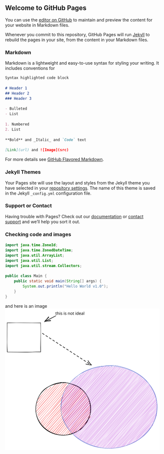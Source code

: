## Welcome to GitHub Pages

You can use the [editor on GitHub](https://github.com/ntsakonas/ntsakonas.github.io/edit/master/README.md) to maintain and preview the content for your website in Markdown files.

Whenever you commit to this repository, GitHub Pages will run [Jekyll](https://jekyllrb.com/) to rebuild the pages in your site, from the content in your Markdown files.

### Markdown

Markdown is a lightweight and easy-to-use syntax for styling your writing. It includes conventions for

```markdown
Syntax highlighted code block

# Header 1
## Header 2
### Header 3

- Bulleted
- List

1. Numbered
2. List

**Bold** and _Italic_ and `Code` text

[Link](url) and ![Image](src)
```

For more details see [GitHub Flavored Markdown](https://guides.github.com/features/mastering-markdown/).

### Jekyll Themes

Your Pages site will use the layout and styles from the Jekyll theme you have selected in your [repository settings](https://github.com/ntsakonas/ntsakonas.github.io/settings). The name of this theme is saved in the Jekyll `_config.yml` configuration file.

### Support or Contact

Having trouble with Pages? Check out our [documentation](https://help.github.com/categories/github-pages-basics/) or [contact support](https://github.com/contact) and we’ll help you sort it out.

### Checking code and images

```java
import java.time.ZoneId;
import java.time.ZonedDateTime;
import java.util.ArrayList;
import java.util.List;
import java.util.stream.Collectors;

public class Main {
    public static void main(String[] args) {
        System.out.println("Hello World v1.0");
    }
}    

```
and here is an image
![Image](images/sample.svg)
